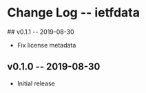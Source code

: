 Change Log -- ietfdata
======================



## v0.1.1 -- 2019-08-30

 - Fix license metadata


## v0.1.0 -- 2019-08-30

 - Initial release


